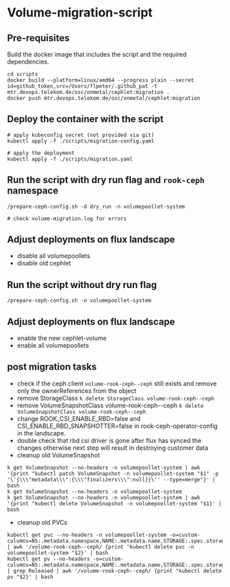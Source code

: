 # Volume-migration-script

## Pre-requisites
Build the docker image that includes the script and the required dependencies.
```
cd scripts
docker build --platform=linux/amd64 --progress plain --secret id=github_token,src=/Users/flpeter/.github_pat -t mtr.devops.telekom.de/osc/onmetal/cephlet:migration .
docker push mtr.devops.telekom.de/osc/onmetal/cephlet:migration
```

## Deploy the container with the script
```
# apply kubeconfig secret (not provided via git)
kubectl apply -f ./scripts/migration-config.yaml

# apply the deployment
kubectl apply -f ./scripts/migration.yaml
```

## Run the script with dry run flag and `rook-ceph` namespace
```
/prepare-ceph-config.sh -d dry_run -n volumepoollet-system

# check volume-migration.log for errors 
```

## Adjust deployments on flux landscape 
- disable all volumepoollets
- disable old cephlet 

## Run the script without dry run flag
```
/prepare-ceph-config.sh -n volumepoollet-system
```

## Adjust deployments on flux landscape
- enable the new cephlet-volume
- enable all volumepoollets

## post migration tasks
- check if the ceph client `volume-rook-ceph--ceph` still exists and remove only the ownerReferences from the object
- remove StorageClass `k delete StorageClass volume-rook-ceph--ceph` 
- remove VolumeSnapshotClass volume-rook-ceph--ceph `k delete VolumeSnapshotClass volume-rook-ceph--ceph`
- change ROOK_CSI_ENABLE_RBD=false and CSI_ENABLE_RBD_SNAPSHOTTER=false in rook-ceph-operator-config in the landscape.
- double check that rbd csi driver is gone after flux has synced the changes otherwise next step will result in destroying customer data
- cleanup old VolumeSnapshot
```
k get VolumeSnapshot --no-headers -n volumepoollet-system | awk '{print "kubectl patch VolumeSnapshot -n volumepoollet-system "$1" -p '\'{\\\"metadata\\\":{\\\"finalizers\\\":null}}\'' --type=merge"}' | bash
k get VolumeSnapshot --no-headers -n volumepoollet-system
k get VolumeSnapshot --no-headers -n volumepoollet-system | awk '{print "kubectl delete VolumeSnapshot -n volumepoollet-system "$1}' | bash
```
- cleanup old PVCs
```
kubectl get pvc --no-headers -n volumepoollet-system -o=custom-columns=NS:.metadata.namespace,NAME:.metadata.name,STORAGE:.spec.storageClassName | awk '/volume-rook-ceph--ceph/ {print "kubectl delete pvc -n volumepoollet-system "$2}' | bash
kubectl get pv --no-headers -o=custom-columns=NS:.metadata.namespace,NAME:.metadata.name,STORAGE:.spec.storageClassName,STATUS:.status.phase | grep Released | awk '/volume-rook-ceph--ceph/ {print "kubectl delete pv "$2}' | bash
```
